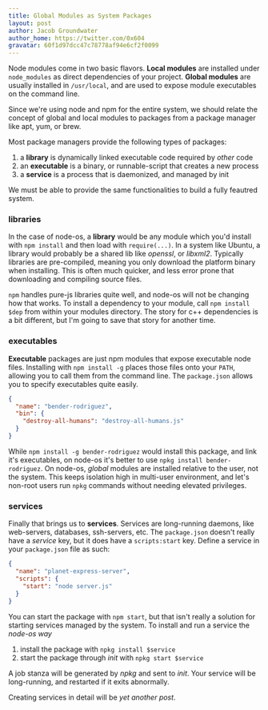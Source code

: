 ```yaml
---
title: Global Modules as System Packages
layout: post
author: Jacob Groundwater
author_home: https://twitter.com/0x604
gravatar: 60f1d97dcc47c78778af94e6cf2f0099
---
```


Node modules come in two basic flavors.
**Local modules** are installed under `node_modules` as direct dependencies of your project.
**Global modules** are usually installed in `/usr/local`,
and are used to expose module executables on the command line.

Since we're using node and npm for the entire system,
we should relate the concept of global and local modules to packages from a package manager like apt, yum, or brew.

Most package managers provide the following types of packages:

1. a **library** is dynamically linked executable code required by *other* code
2. an **executable** is a binary, or runnable-script that creates a new process
3. a **service** is a process that is daemonized, and managed by init

We must be able to provide the same functionalities to build a fully feautred system.

### libraries

In the case of node-os, 
a **library** would be any module which you'd install with `npm install` and then load with `require(...)`.
In a system like Ubuntu, a library would probably be a shared lib like *openssl*, or *libxml2*.
Typically libraries are pre-compiled, meaning you only download the platform binary when installing.
This is often much quicker, and less error prone that downloading and compiling source files.

`npm` handles pure-js libraries quite well, and node-os will not be changing how that works.
To install a dependency to your module, call `npm install $dep` from within your modules directory.
The story for c++ dependencies is a bit different, but I'm going to save that story for another time.


### executables

**Executable** packages are just npm modules that expose executable node files.
Installing with `npm install -g` places those files onto your `PATH`, allowing you to call them from the command line.
The `package.json` allows you to specify executables quite easily.

```json
{
  "name": "bender-rodriguez",
  "bin": {
    "destroy-all-humans": "destroy-all-humans.js"
  }
}
```

While `npm install -g bender-rodriguez` would install this package,
and link it's executables, on node-os it's better to use `npkg install bender-rodriguez`.
On node-os, *global* modules are installed relative to the user, not the system.
This keeps isolation high in multi-user environment,
and let's non-root users run `npkg` commands without needing elevated privileges.

### services

Finally that brings us to **services**. Services are long-running daemons,
like web-servers, databases, ssh-servers, etc.
The `package.json` doesn't really have a *service* key, but it does have a `scripts:start` key.
Define a service in your `package.json` file as such:

```json
{
  "name": "planet-express-server",
  "scripts": {
    "start": "node server.js"
  }
}
```

You can start the package with `npm start`,
but that isn't really a solution for starting services managed by the system.
To install and run a service the *node-os way*

1. install the package with `npkg install $service`
2. start the package through *init* with `npkg start $service`

A job stanza will be generated by *npkg* and sent to *init*.
Your service will be long-running, and restarted if it exits abnormally.

Creating services in detail will be *yet another post*.
